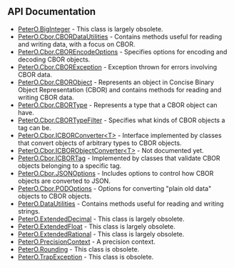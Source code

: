 ## API Documentation

 * [PeterO.BigInteger](PeterO.BigInteger.md) -
This class is largely obsolete.
 * [PeterO.Cbor.CBORDataUtilities](PeterO.Cbor.CBORDataUtilities.md) - Contains methods useful for reading and writing data, with a focus on       CBOR.
 * [PeterO.Cbor.CBOREncodeOptions](PeterO.Cbor.CBOREncodeOptions.md) - Specifies options for encoding and decoding CBOR objects.
 * [PeterO.Cbor.CBORException](PeterO.Cbor.CBORException.md) - Exception thrown for errors involving CBOR data.
 * [PeterO.Cbor.CBORObject](PeterO.Cbor.CBORObject.md) -
Represents an object in Concise Binary Object Representation (CBOR) and       contains methods for reading and writing CBOR data.
 * [PeterO.Cbor.CBORType](PeterO.Cbor.CBORType.md) - Represents a type that a CBOR object can have.
 * [PeterO.Cbor.CBORTypeFilter](PeterO.Cbor.CBORTypeFilter.md) - Specifies what kinds of CBOR objects a tag can be.
 * [PeterO.Cbor.ICBORConverter&lt;T&gt;](PeterO.Cbor.ICBORConverter-T.md) - Interface implemented by classes that convert objects of arbitrary types       to CBOR objects.
 * [PeterO.Cbor.ICBORObjectConverter&lt;T&gt;](PeterO.Cbor.ICBORObjectConverter-T.md) - Not documented yet.
 * [PeterO.Cbor.ICBORTag](PeterO.Cbor.ICBORTag.md) - Implemented by classes that validate CBOR objects belonging to a specific       tag.
 * [PeterO.Cbor.JSONOptions](PeterO.Cbor.JSONOptions.md) - Includes options to control how CBOR objects are converted              to JSON.
 * [PeterO.Cbor.PODOptions](PeterO.Cbor.PODOptions.md) - Options for converting "plain old data" objects to CBOR objects.
 * [PeterO.DataUtilities](PeterO.DataUtilities.md) - Contains methods useful for reading and writing strings.
 * [PeterO.ExtendedDecimal](PeterO.ExtendedDecimal.md) -
This class is largely obsolete.
 * [PeterO.ExtendedFloat](PeterO.ExtendedFloat.md) -
This class is largely obsolete.
 * [PeterO.ExtendedRational](PeterO.ExtendedRational.md) -
This class is largely obsolete.
 * [PeterO.PrecisionContext](PeterO.PrecisionContext.md) - A precision context.
 * [PeterO.Rounding](PeterO.Rounding.md) -
This class is obsolete.
 * [PeterO.TrapException](PeterO.TrapException.md) -
This class is obsolete.

